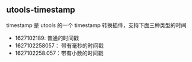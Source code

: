 ## utools-timestamp

timestamp 是 utools 的一个 timestamp 转换插件，支持下面三种类型的时间

- 1627102189:     普通的时间戳
- 1627102258057： 带有毫秒的时间戳
- 1627102258.057：带有小数的时间戳

